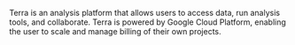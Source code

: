 Terra is an analysis platform that allows users to access data, run analysis tools, and collaborate. Terra is powered by Google Cloud Platform, enabling the user to scale and manage billing of their own projects.

